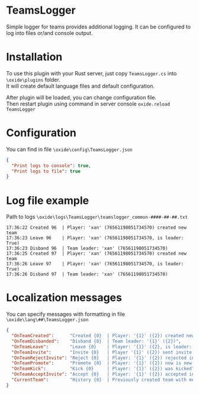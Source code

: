 # TeamsLogger
Simple logger for teams provides additional logging. It can be configured to log into files or/and console output.

# Installation
To use this plugin with your Rust server, just copy `TeamsLogger.cs` into `\oxide\plugins` folder.  
It will create default language files and default configuration.

After plugin will be loaded, you can change configuration file.  
Then restart plugin using command in server console `oxide.reload TeamsLogger`

# Configuration
You can find in file `\oxide\config\TeamsLogger.json`
```JSON
{
  "Print logs to console": true,
  "Print logs to file": true
}
``` 
# Log file example
Path to logs `\oxide\logs\TeamsLogger\teamslogger_common-####-##-##.txt`
```
17:36:22 Created 96  | Player: 'xan' (76561198051734570) created new team
17:36:23 Leave 96    | Player: 'xan' (76561198051734570, is leader: True)
17:36:23 Disband 96  | Team leader: 'xan' (76561198051734570)
17:36:25 Created 97  | Player: 'xan' (76561198051734570) created new team
17:36:26 Leave 97    | Player: 'xan' (76561198051734570, is leader: True)
17:36:26 Disband 97  | Team leader: 'xan' (76561198051734570)
```

# Localization messages
You can specify messages with formatting in file `\oxide\lang\##\TeamsLogger.json`
```JSON
{
  "OnTeamCreated":      "Created {0}  | Player: '{1}' ({2}) created new team",
  "OnTeamDisbanded":    "Disband {0}  | Team leader: '{1}' ({2})",
  "OnTeamLeave":        "Leave {0}    | Player: '{1}' ({2}, is leader: {3})",
  "OnTeamInvite":       "Invite {0}   | Player '{1}' ({2}) sent invite to '{3}' (4)",
  "OnTeamRejectInvite": "Reject {0}   | Player: '{1}' ({2}) rejected invite",
  "OnTeamPromote":      "Promote {0}  | Player: '{1}' ({2}) now is new leader",
  "OnTeamKick":         "Kick {0}     | Player: '{1}' ({2}) was kicked",
  "OnTeamAcceptInvite": "Accept {0}   | Player: '{1}' ({2}) accepted invite",
  "CurrentTeam":        "History {0}  | Previously created team with members: {1}"
}
```